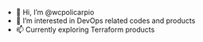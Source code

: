 - 👋 Hi, I’m @wcpolicarpio
- 👀 I’m interested in DevOps related codes and products
- 📫 Currently exploring Terraform products

<!---
wcpolicarpio/wcpolicarpio is a ✨ special ✨ repository because its `README.md` (this file) appears on your GitHub profile.
You can click the Preview link to take a look at your changes.
--->
